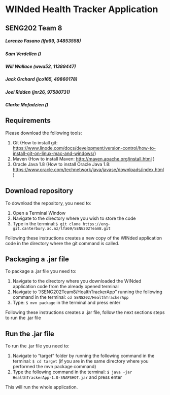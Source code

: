 # WINded Health Tracker Application
## SENG202 Team 8
##### Lorenzo Fasano (lfa69, 34853558)
##### Sam Verdellen ()
##### Will Wallace (wwa52, 11389447)
##### Jack Orchard (jco165, 49860178)
##### Joel Ridden (jnr26, 97580731)
##### Clarke Mcfadzien ()

## Requirements
Please download the following tools:

1. Git (How to install git: https://www.linode.com/docs/development/version-control/how-to-install-git-on-linux-mac-and-windows/)
2. Maven (How to install Maven: http://maven.apache.org/install.html )
3. Oracle Java 1.8 (How to install Oracle Java 1.8: https://www.oracle.com/technetwork/java/javase/downloads/index.html )

## Download repository
To download the repository, you need to:

1. Open a Terminal Window
2. Navigate to the directory where you wish to store the code
3. Type in the terminal:```$ git clone https://eng-git.canterbury.ac.nz/lfa69/SENG202Team8.git```

Following these instructions creates a new copy of the WINded application code in the directory where the git command is called.

## Packaging a .jar file

To package a .jar file you need to:

1. Navigate to the directory where you downloaded the WINded application code from the already opened terminal
2. Navigate to “/SENG202Team8/HealthTrackerApp” running the following command in the terminal: ```cd SENG202/HealthTrackerApp```
3. Type: ```$ mvn package``` in the terminal and press enter

Following these instructions creates a .jar file, follow the next sections steps to run the .jar file



## Run the .jar file 

To run the .jar file you need to:

1. Navigate to “target” folder by running the following command in the terminal: ```$ cd target``` (if you are in the same directory where you performed the mvn package command)
2. Type the following command in the terminal: ```$ java -jar HealthTrackerApp-1.0-SNAPSHOT.jar``` and press enter

This will run the whole application.